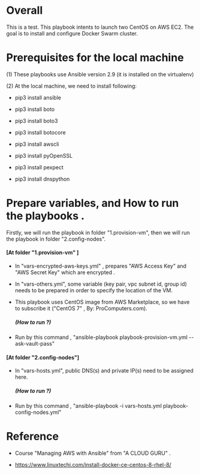 # Overall
This is a test. This playbook intents to launch two CentOS on AWS EC2.  The goal is to install and configure Docker Swarm cluster.




# Prerequisites for the local machine
(1) These playbooks use Ansible version 2.9 (it is installed on the virtualenv)

(2) At the local machine, we need to install following:

- pip3 install ansible

- pip3 install boto

- pip3 install boto3

- pip3 install botocore

- pip3 install awscli

- pip3 install pyOpenSSL

- pip3 install pexpect

- pip3 install dnspython


# Prepare variables, and How to run the playbooks .

Firstly, we will run the playbook in folder "1.provision-vm", then we will run the playbook in folder "2.config-nodes".

#### [At folder "1.provision-vm" ]


- In "vars-encrypted-aws-keys.yml" , prepares "AWS Access Key" and "AWS Secret Key" which are encrypted .

- In "vars-others.yml", some variable (key pair, vpc subnet id, group id)  needs to be prepared in order to specify the location of the VM.

- This playbook uses CentOS image from AWS Marketplace, so we have to subscribe it  ("CentOS 7" ,  By: ProComputers.com). 

    ##### (How to run ?)

- Run by this command , "ansible-playbook playbook-provision-vm.yml --ask-vault-pass"

#### [At folder "2.config-nodes"]

- In "vars-hosts.yml", public DNS(s) and private IP(s) need to be assigned here.

    ##### (How to run ?)

- Run by this command , "ansible-playbook -i vars-hosts.yml playbook-config-nodes.yml"




# Reference
- Course "Managing AWS with Ansible" from "A CLOUD GURU" .

- https://www.linuxtechi.com/install-docker-ce-centos-8-rhel-8/
